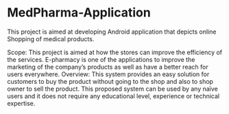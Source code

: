 # MedPharma-Application
This project is aimed at developing Android application that depicts online Shopping of medical products.

Scope: This project is aimed at how the stores can improve the efficiency of the services. E-pharmacy is one of the applications to improve the marketing of the
company’s products as well as have a better reach for users everywhere.
Overview: This system provides an easy solution for customers to buy the product without going to the shop and also to shop owner to sell the product. 
This proposed system can be used by any naïve users and it does not require any educational level, experience or technical expertise.
